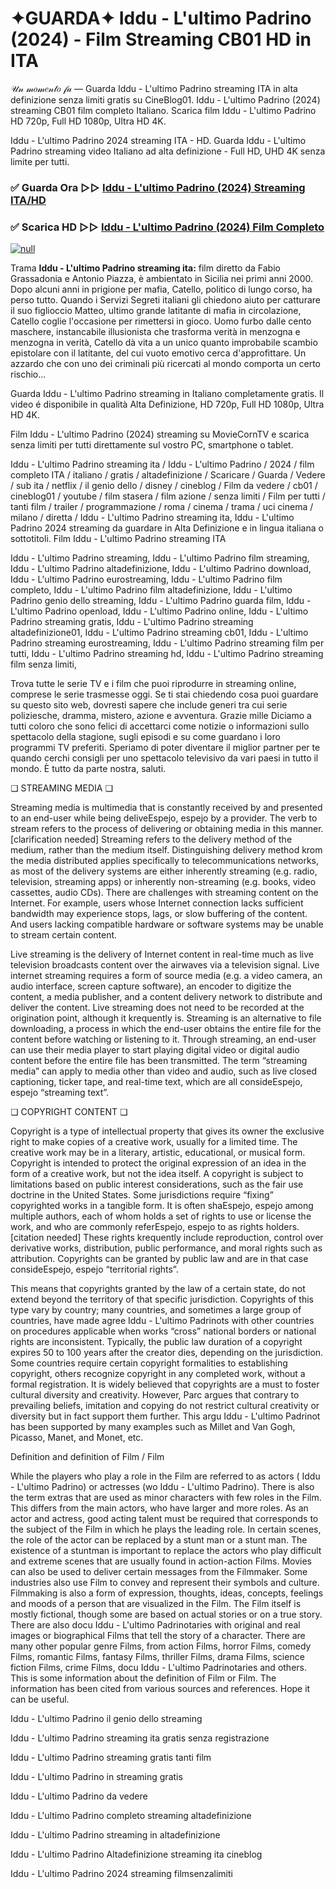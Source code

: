 # ✦GUARDA✦ Iddu - L'ultimo Padrino (2024) - Film Streaming CB01 HD in ITA
𝒰𝓃 𝓂𝑜𝓂𝑒𝓃𝓉𝑜 𝒻𝒶 — Guarda Iddu - L'ultimo Padrino streaming ITA in alta definizione senza limiti gratis su CineBlog01. Iddu - L'ultimo Padrino (2024) streaming CB01 film completo Italiano. Scarica film Iddu - L'ultimo Padrino HD 720p, Full HD 1080p, Ultra HD 4K.

Iddu - L'ultimo Padrino 2024 streaming ITA - HD. Guarda Iddu - L'ultimo Padrino streaming video Italiano ad alta definizione - Full HD, UHD 4K senza limite per tutti.

### ✅ Guarda Ora ▷▷ [Iddu - L'ultimo Padrino (2024) Streaming ITA/HD](https://t.co/jB5LvYBIba)

### ✅ Scarica HD ▷▷ [Iddu - L'ultimo Padrino (2024) Film Completo](https://t.co/jB5LvYBIba)

[![null](https://static.wixstatic.com/media/855a25_043b5abeb4ae4d35ac003198e7fe56ed~mv2.gif)](https://t.co/jB5LvYBIba)

Trama **Iddu - L'ultimo Padrino streaming ita:** film diretto da Fabio Grassadonia e Antonio Piazza, è ambientato in Sicilia nei primi anni 2000. Dopo alcuni anni in prigione per mafia, Catello, politico di lungo corso, ha perso tutto. Quando i Servizi Segreti italiani gli chiedono aiuto per catturare il suo figlioccio Matteo, ultimo grande latitante di mafia in circolazione, Catello coglie l'occasione per rimettersi in gioco. Uomo furbo dalle cento maschere, instancabile illusionista che trasforma verità in menzogna e menzogna in verità, Catello dà vita a un unico quanto improbabile scambio epistolare con il latitante, del cui vuoto emotivo cerca d'approfittare. Un azzardo che con uno dei criminali più ricercati al mondo comporta un certo rischio...

Guarda Iddu - L'ultimo Padrino streaming in Italiano completamente gratis. Il video é disponibile in qualità Alta Definizione, HD 720p, Full HD 1080p, Ultra HD 4K.

Film Iddu - L'ultimo Padrino (2024) streaming su MovieCornTV e scarica senza limiti per tutti direttamente sul vostro PC, smartphone o tablet.

Iddu - L'ultimo Padrino streaming ita / Iddu - L'ultimo Padrino / 2024 / film completo ITA / italiano / gratis / altadefinizione / Scaricare / Guarda / Vedere / sub ita / netflix / il genio dello / disney / cineblog / Film da vedere / cb01 / cineblog01 / youtube / film stasera / film azione / senza limiti / Film per tutti / tanti film / trailer / programmazione / roma / cinema / trama / uci cinema / milano / diretta / Iddu - L'ultimo Padrino streaming ita, Iddu - L'ultimo Padrino 2024 streaming da guardare in Alta Definizione e in lingua italiana o sottotitoli. Film Iddu - L'ultimo Padrino streaming ITA

Iddu - L'ultimo Padrino streaming, Iddu - L'ultimo Padrino film streaming, Iddu - L'ultimo Padrino altadefinizione, Iddu - L'ultimo Padrino download, Iddu - L'ultimo Padrino eurostreaming, Iddu - L'ultimo Padrino film completo, Iddu - L'ultimo Padrino film altadefinizione, Iddu - L'ultimo Padrino genio dello streaming, Iddu - L'ultimo Padrino guarda film, Iddu - L'ultimo Padrino openload, Iddu - L'ultimo Padrino online, Iddu - L'ultimo Padrino streaming gratis, Iddu - L'ultimo Padrino streaming altadefinizione01, Iddu - L'ultimo Padrino streaming cb01, Iddu - L'ultimo Padrino streaming eurostreaming, Iddu - L'ultimo Padrino streaming film per tutti, Iddu - L'ultimo Padrino streaming hd, Iddu - L'ultimo Padrino streaming film senza limiti,

Trova tutte le serie TV e i film che puoi riprodurre in streaming online, comprese le serie trasmesse oggi. Se ti stai chiedendo cosa puoi guardare su questo sito web, dovresti sapere che include generi tra cui serie poliziesche, dramma, mistero, azione e avventura. Grazie mille Diciamo a tutti coloro che sono felici di accettarci come notizie o informazioni sullo spettacolo della stagione, sugli episodi e su come guardano i loro programmi TV preferiti. Speriamo di poter diventare il miglior partner per te quando cerchi consigli per uno spettacolo televisivo da vari paesi in tutto il mondo. È tutto da parte nostra, saluti.

❏ STREAMING MEDIA ❏

Streaming media is multimedia that is constantly received by and presented to an end-user while being deliveEspejo, espejo by a provider. The verb to stream refers to the process of delivering or obtaining media in this manner.[clarification needed] Streaming refers to the delivery method of the medium, rather than the medium itself. Distinguishing delivery method krom the media distributed applies specifically to telecommunications networks, as most of the delivery systems are either inherently streaming (e.g. radio, television, streaming apps) or inherently non-streaming (e.g. books, video cassettes, audio CDs). There are challenges with streaming content on the Internet. For example, users whose Internet connection lacks sufficient bandwidth may experience stops, lags, or slow buffering of the content. And users lacking compatible hardware or software systems may be unable to stream certain content.

Live streaming is the delivery of Internet content in real-time much as live television broadcasts content over the airwaves via a television signal. Live internet streaming requires a form of source media (e.g. a video camera, an audio interface, screen capture software), an encoder to digitize the content, a media publisher, and a content delivery network to distribute and deliver the content. Live streaming does not need to be recorded at the origination point, although it krequently is. Streaming is an alternative to file downloading, a process in which the end-user obtains the entire file for the content before watching or listening to it. Through streaming, an end-user can use their media player to start playing digital video or digital audio content before the entire file has been transmitted. The term “streaming media” can apply to media other than video and audio, such as live closed captioning, ticker tape, and real-time text, which are all consideEspejo, espejo “streaming text”.

❏ COPYRIGHT CONTENT ❏

Copyright is a type of intellectual property that gives its owner the exclusive right to make copies of a creative work, usually for a limited time. The creative work may be in a literary, artistic, educational, or musical form. Copyright is intended to protect the original expression of an idea in the form of a creative work, but not the idea itself. A copyright is subject to limitations based on public interest considerations, such as the fair use doctrine in the United States. Some jurisdictions require “fixing” copyrighted works in a tangible form. It is often shaEspejo, espejo among multiple authors, each of whom holds a set of rights to use or license the work, and who are commonly referEspejo, espejo to as rights holders.[citation needed] These rights krequently include reproduction, control over derivative works, distribution, public performance, and moral rights such as attribution. Copyrights can be granted by public law and are in that case consideEspejo, espejo “territorial rights”.

This means that copyrights granted by the law of a certain state, do not extend beyond the territory of that specific jurisdiction. Copyrights of this type vary by country; many countries, and sometimes a large group of countries, have made agree Iddu - L'ultimo Padrinots with other countries on procedures applicable when works “cross” national borders or national rights are inconsistent. Typically, the public law duration of a copyright expires 50 to 100 years after the creator dies, depending on the jurisdiction. Some countries require certain copyright formalities to establishing copyright, others recognize copyright in any completed work, without a formal registration. It is widely believed that copyrights are a must to foster cultural diversity and creativity. However, Parc argues that contrary to prevailing beliefs, imitation and copying do not restrict cultural creativity or diversity but in fact support them further. This argu Iddu - L'ultimo Padrinot has been supported by many examples such as Millet and Van Gogh, Picasso, Manet, and Monet, etc.

Definition and definition of Film / Film

While the players who play a role in the Film are referred to as actors ( Iddu - L'ultimo Padrino) or actresses (wo Iddu - L'ultimo Padrino). There is also the term extras that are used as minor characters with few roles in the Film. This differs from the main actors, who have larger and more roles. As an actor and actress, good acting talent must be required that corresponds to the subject of the Film in which he plays the leading role. In certain scenes, the role of the actor can be replaced by a stunt man or a stunt man. The existence of a stuntman is important to replace the actors who play difficult and extreme scenes that are usually found in action-action Films. Movies can also be used to deliver certain messages from the Filmmaker. Some industries also use Film to convey and represent their symbols and culture. Filmmaking is also a form of expression, thoughts, ideas, concepts, feelings and moods of a person that are visualized in the Film. The Film itself is mostly fictional, though some are based on actual stories or on a true story. There are also docu Iddu - L'ultimo Padrinotaries with original and real images or biographical Films that tell the story of a character. There are many other popular genre Films, from action Films, horror Films, comedy Films, romantic Films, fantasy Films, thriller Films, drama Films, science fiction Films, crime Films, docu Iddu - L'ultimo Padrinotaries and others. This is some information about the definition of Film or Film. The information has been cited from various sources and references. Hope it can be useful.

Iddu - L'ultimo Padrino il genio dello streaming

Iddu - L'ultimo Padrino streaming ita gratis senza registrazione

Iddu - L'ultimo Padrino streaming gratis tanti film

Iddu - L'ultimo Padrino in streaming gratis

Iddu - L'ultimo Padrino da vedere

Iddu - L'ultimo Padrino completo streaming altadefinizione

Iddu - L'ultimo Padrino streaming in altadefinizione

Iddu - L'ultimo Padrino Altadefinizione streaming ita cineblog

Iddu - L'ultimo Padrino 2024 streaming filmsenzalimiti
